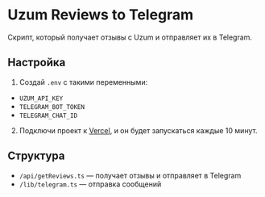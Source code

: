 # Uzum Reviews to Telegram

Скрипт, который получает отзывы с Uzum и отправляет их в Telegram.

## Настройка
1. Создай `.env` с такими переменными:
- `UZUM_API_KEY`
- `TELEGRAM_BOT_TOKEN`
- `TELEGRAM_CHAT_ID`

2. Подключи проект к [Vercel](https://vercel.com), и он будет запускаться каждые 10 минут.

## Структура
- `/api/getReviews.ts` — получает отзывы и отправляет в Telegram
- `/lib/telegram.ts` — отправка сообщений
